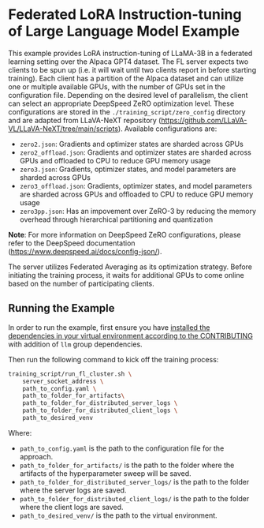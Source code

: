 # Federated LoRA Instruction-tuning of Large Language Model Example
This example provides LoRA instruction-tuning of LLaMA-3B in a federated learning setting over the Alpaca GPT4 dataset.
The FL server expects two clients to be spun up (i.e. it will wait until two clients report in before starting training).
Each client has a partition of the Alpaca dataset and can utilize one or multiple available GPUs, with the number of GPUs 
set in the configuration file. Depending on the desired level of parallelism, the client can select an appropriate DeepSpeed 
ZeRO optimization level. These configurations are stored in the `./training_script/zero_config` directory and are adapted 
from LLaVA-NeXT repository (https://github.com/LLaVA-VL/LLaVA-NeXT/tree/main/scripts). Available configurations are:

- `zero2.json`: Gradients and optimizer states are sharded across GPUs
- `zero2_offload.json`: Gradients and optimizer states are sharded across GPUs and offloaded to CPU to reduce GPU memory usage
- `zero3.json`: Gradients, optimizer states, and model parameters are sharded across GPUs
- `zero3_offload.json`: Gradients, optimizer states, and model parameters are sharded across GPUs and offloaded to CPU to reduce 
GPU memory usage
- `zero3pp.json`: Has an impovement over ZeRO-3 by reducing the memory overhead through hierarchical partitioning and quantization

**Note**: For more information on DeepSpeed ZeRO configurations, please refer to the DeepSpeed documentation 
(https://www.deepspeed.ai/docs/config-json/).

The server utilizes Federated Averaging as its optimization strategy. Before initiating the training process, it waits for additional
GPUs to come online based on the number of participating clients.

## Running the Example
In order to run the example, first ensure you have [installed the dependencies in your virtual environment according to the CONTRIBUTING](/CONTRIBUTING.MD#development-requirements) with addition of `llm` group dependencies.

Then run the following command to kick off the training process:

```bash
training_script/run_fl_cluster.sh \
    server_socket_address \
    path_to_config.yaml \
    path_to_folder_for_artifacts\
    path_to_folder_for_distributed_server_logs \
    path_to_folder_for_distributed_client_logs \
    path_to_desired_venv
```

Where:
- `path_to_config.yaml` is the path to the configuration file for the approach.
- `path_to_folder_for_artifacts/` is the path to the folder where the artifacts of the hyperparameter sweep will be saved.
- `path_to_folder_for_distributed_server_logs/` is the path to the folder where the server logs are saved.
- `path_to_folder_for_distributed_client_logs/` is the path to the folder where the client logs are saved.
- `path_to_desired_venv/` is the path to the virtual environment.
